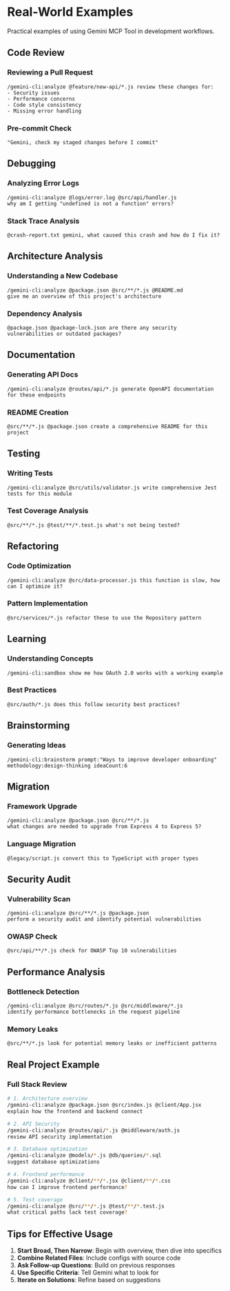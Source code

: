 
# Real-World Examples

Practical examples of using Gemini MCP Tool in development workflows.

## Code Review

### Reviewing a Pull Request
```
/gemini-cli:analyze @feature/new-api/*.js review these changes for:
- Security issues
- Performance concerns  
- Code style consistency
- Missing error handling
```

### Pre-commit Check
```
"Gemini, check my staged changes before I commit"
```

## Debugging

### Analyzing Error Logs
```
/gemini-cli:analyze @logs/error.log @src/api/handler.js 
why am I getting "undefined is not a function" errors?
```

### Stack Trace Analysis
```
@crash-report.txt gemini, what caused this crash and how do I fix it?
```

## Architecture Analysis

### Understanding a New Codebase
```
/gemini-cli:analyze @package.json @src/**/*.js @README.md
give me an overview of this project's architecture
```

### Dependency Analysis
```
@package.json @package-lock.json are there any security vulnerabilities or outdated packages?
```

## Documentation

### Generating API Docs
```
/gemini-cli:analyze @routes/api/*.js generate OpenAPI documentation for these endpoints
```

### README Creation
```
@src/**/*.js @package.json create a comprehensive README for this project
```

## Testing

### Writing Tests
```
/gemini-cli:analyze @src/utils/validator.js write comprehensive Jest tests for this module
```

### Test Coverage Analysis
```
@src/**/*.js @test/**/*.test.js what's not being tested?
```

## Refactoring

### Code Optimization
```
/gemini-cli:analyze @src/data-processor.js this function is slow, how can I optimize it?
```

### Pattern Implementation
```
@src/services/*.js refactor these to use the Repository pattern
```

## Learning

### Understanding Concepts
```
/gemini-cli:sandbox show me how OAuth 2.0 works with a working example
```

### Best Practices
```
@src/auth/*.js does this follow security best practices?
```

## Brainstorming

### Generating Ideas
```
/gemini-cli:brainstorm prompt:"Ways to improve developer onboarding" methodology:design-thinking ideaCount:6
```

## Migration

### Framework Upgrade
```
/gemini-cli:analyze @package.json @src/**/*.js 
what changes are needed to upgrade from Express 4 to Express 5?
```

### Language Migration
```
@legacy/script.js convert this to TypeScript with proper types
```

## Security Audit

### Vulnerability Scan
```
/gemini-cli:analyze @src/**/*.js @package.json 
perform a security audit and identify potential vulnerabilities
```

### OWASP Check
```
@src/api/**/*.js check for OWASP Top 10 vulnerabilities
```

## Performance Analysis

### Bottleneck Detection
```
/gemini-cli:analyze @src/routes/*.js @src/middleware/*.js
identify performance bottlenecks in the request pipeline
```

### Memory Leaks
```
@src/**/*.js look for potential memory leaks or inefficient patterns
```


## Real Project Example

### Full Stack Review
```bash
# 1. Architecture overview
/gemini-cli:analyze @package.json @src/index.js @client/App.jsx 
explain how the frontend and backend connect

# 2. API Security
/gemini-cli:analyze @routes/api/*.js @middleware/auth.js 
review API security implementation

# 3. Database optimization
/gemini-cli:analyze @models/*.js @db/queries/*.sql 
suggest database optimizations

# 4. Frontend performance
/gemini-cli:analyze @client/**/*.jsx @client/**/*.css 
how can I improve frontend performance?

# 5. Test coverage
/gemini-cli:analyze @src/**/*.js @test/**/*.test.js 
what critical paths lack test coverage?
```

## Tips for Effective Usage

1. **Start Broad, Then Narrow**: Begin with overview, then dive into specifics
2. **Combine Related Files**: Include configs with source code
3. **Ask Follow-up Questions**: Build on previous responses
4. **Use Specific Criteria**: Tell Gemini what to look for
5. **Iterate on Solutions**: Refine based on suggestions
